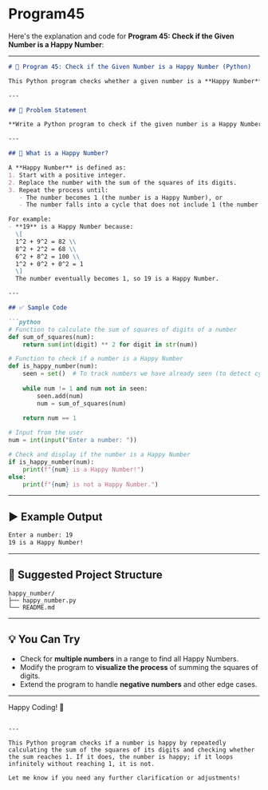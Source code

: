 # Program45
Here's the explanation and code for **Program 45: Check if the Given Number is a Happy Number**:

---

```markdown
# 📝 Program 45: Check if the Given Number is a Happy Number (Python)

This Python program checks whether a given number is a **Happy Number**. A **Happy Number** is a number that, when you repeatedly replace it with the sum of the squares of its digits, eventually reaches 1. If it never reaches 1 and instead loops endlessly, the number is not a Happy Number.

---

## 📌 Problem Statement

**Write a Python program to check if the given number is a Happy Number.**

---

## 🔢 What is a Happy Number?

A **Happy Number** is defined as:
1. Start with a positive integer.
2. Replace the number with the sum of the squares of its digits.
3. Repeat the process until:
   - The number becomes 1 (the number is a Happy Number), or
   - The number falls into a cycle that does not include 1 (the number is not a Happy Number).

For example:
- **19** is a Happy Number because:
  \[
  1^2 + 9^2 = 82 \\
  8^2 + 2^2 = 68 \\
  6^2 + 8^2 = 100 \\
  1^2 + 0^2 + 0^2 = 1
  \]
  The number eventually becomes 1, so 19 is a Happy Number.

---

## ✅ Sample Code

```python
# Function to calculate the sum of squares of digits of a number
def sum_of_squares(num):
    return sum(int(digit) ** 2 for digit in str(num))

# Function to check if a number is a Happy Number
def is_happy_number(num):
    seen = set()  # To track numbers we have already seen (to detect cycles)
    
    while num != 1 and num not in seen:
        seen.add(num)
        num = sum_of_squares(num)
    
    return num == 1

# Input from the user
num = int(input("Enter a number: "))

# Check and display if the number is a Happy Number
if is_happy_number(num):
    print(f"{num} is a Happy Number!")
else:
    print(f"{num} is not a Happy Number.")
```

---

## ▶️ Example Output

```bash
Enter a number: 19
19 is a Happy Number!
```

---

## 📁 Suggested Project Structure

```
happy_number/
├── happy_number.py
└── README.md
```

---

## 💡 You Can Try

- Check for **multiple numbers** in a range to find all Happy Numbers.
- Modify the program to **visualize the process** of summing the squares of digits.
- Extend the program to handle **negative numbers** and other edge cases.

---

Happy Coding! 🚀

```

---

This Python program checks if a number is happy by repeatedly calculating the sum of the squares of its digits and checking whether the sum reaches 1. If it does, the number is happy; if it loops infinitely without reaching 1, it is not.

Let me know if you need any further clarification or adjustments!
